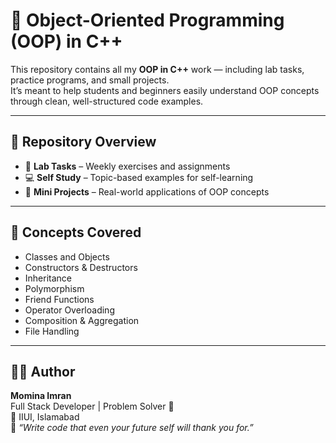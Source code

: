 # 🧠 Object-Oriented Programming (OOP) in C++

This repository contains all my **OOP in C++** work — including lab tasks, practice programs, and small projects.  
It’s meant to help students and beginners easily understand OOP concepts through clean, well-structured code examples.

---

## 📂 Repository Overview

- 🧩 **Lab Tasks** – Weekly exercises and assignments  
- 💻 **Self Study** – Topic-based examples for self-learning  
- 🧮 **Mini Projects** – Real-world applications of OOP concepts  

---

## 📘 Concepts Covered

- Classes and Objects  
- Constructors & Destructors  
- Inheritance  
- Polymorphism  
- Friend Functions  
- Operator Overloading  
- Composition & Aggregation  
- File Handling  

---

## 👩‍💻 Author

**Momina Imran**  
Full Stack Developer | Problem Solver 💫  
📍 IIUI, Islamabad  
💬 *“Write code that even your future self will thank you for.”*
